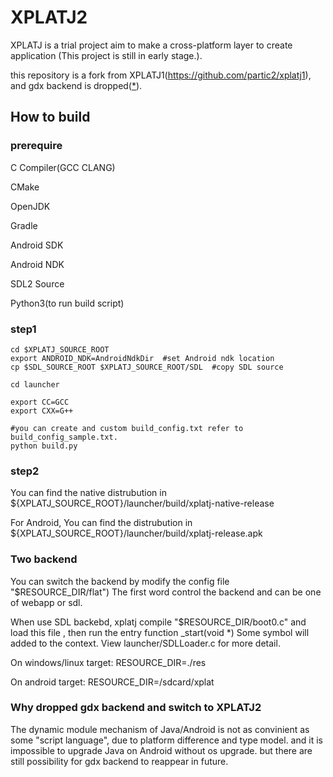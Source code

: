 # XPLATJ2

XPLATJ is a trial project aim to make a cross-platform layer to create application (This project is still in early stage.).

this repository is a fork from XPLATJ1(https://github.com/partic2/xplatj1), and gdx backend is dropped([*](#why-dropped-gdx-backend-and-switch-to-xplatj2)).

## How to build

### prerequire

C Compiler(GCC CLANG)

CMake

OpenJDK

Gradle

Android SDK

Android NDK

SDL2 Source

Python3(to run build script)

### step1

```
cd $XPLATJ_SOURCE_ROOT
export ANDROID_NDK=AndroidNdkDir  #set Android ndk location
cp $SDL_SOURCE_ROOT $XPLATJ_SOURCE_ROOT/SDL  #copy SDL source

cd launcher

export CC=GCC
export CXX=G++

#you can create and custom build_config.txt refer to build_config_sample.txt.
python build.py

```


### step2

You can find the native distrubution in ${XPLATJ_SOURCE_ROOT}/launcher/build/xplatj-native-release

For Android, You can find the distrubution in ${XPLATJ_SOURCE_ROOT}/launcher/build/xplatj-release.apk



### Two backend
You can switch the backend by modify the config file "$RESOURCE_DIR/flat") The first word control the backend and can be one of webapp or sdl.

When use SDL backebd, xplatj compile "$RESOURCE_DIR/boot0.c" and load this file , then run the entry function _start(void *)
Some symbol will added to the context. View launcher/SDLLoader.c for more detail. 

On windows/linux target:
RESOURCE_DIR=./res 

On android target:
RESOURCE_DIR=/sdcard/xplat 

### Why dropped gdx backend and switch to XPLATJ2
The dynamic module mechanism of Java/Android is not as convinient as some "script language", due to platform difference and type model. and it is impossible to upgrade Java on Android without os upgrade. 
but there are still possibility for gdx backend to reappear in future.